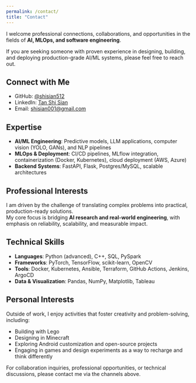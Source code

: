 ```yaml
---
permalink: /contact/
title: "Contact"
---
```


I welcome professional connections, collaborations, and opportunities in the fields of **AI, MLOps, and software engineering**. 

If you are seeking someone with proven experience in designing, building, and deploying production-grade AI/ML systems, please feel free to reach out.

## Connect with Me

- GitHub: [@shisian512](https://github.com/shisian512)  
- LinkedIn: [Tan Shi Sian](https://www.linkedin.com/in/tan-shi-sian)  
- Email: [shisian001@gmail.com](mailto:shisian001@gmail.com)  

## Expertise

- **AI/ML Engineering**: Predictive models, LLM applications, computer vision (YOLO, GANs), and NLP pipelines  
- **MLOps & Deployment**: CI/CD pipelines, MLflow integration, containerization (Docker, Kubernetes), cloud deployment (AWS, Azure)  
- **Backend Systems**: FastAPI, Flask, Postgres/MySQL, scalable architectures  

## Professional Interests

I am driven by the challenge of translating complex problems into practical, production-ready solutions.  
My core focus is bridging **AI research and real-world engineering**, with emphasis on reliability, scalability, and measurable impact.

## Technical Skills

- **Languages**: Python (advanced), C++, SQL, PySpark  
- **Frameworks**: PyTorch, TensorFlow, scikit-learn, OpenCV  
- **Tools**: Docker, Kubernetes, Ansible, Terraform, GitHub Actions, Jenkins, ArgoCD  
- **Data & Visualization**: Pandas, NumPy, Matplotlib, Tableau  

## Personal Interests

Outside of work, I enjoy activities that foster creativity and problem-solving, including:  

- Building with Lego  
- Designing in Minecraft  
- Exploring Android customization and open-source projects  
- Engaging in games and design experiments as a way to recharge and think differently  

For collaboration inquiries, professional opportunities, or technical discussions, please contact me via the channels above.
